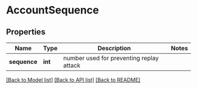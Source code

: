 # AccountSequence

## Properties
Name | Type | Description | Notes
------------ | ------------- | ------------- | -------------
**sequence** | **int** | number used for preventing replay attack | 

[[Back to Model list]](../../README.md#documentation-for-models) [[Back to API list]](../../README.md#documentation-for-api-endpoints) [[Back to README]](../../README.md)

